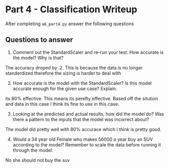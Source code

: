 # Part 4 - Classification Writeup

After completing `a6_part4.py` answer the following questions

## Questions to answer

1. Comment out the StandardScaler and re-run your test. How accurate is the model? Why is that?

The accuracy droped by .2. This is because the data is no longer standerdized therefore the sizing is harder to deal with 

2. How accurate is the model with the StandardScaler? Is this model accurate enough for the given use case? Explain.

its 80% effective. This means its perefty effective. Based off the sitution and data in this case I think its fine to use in this case.

3. Looking at the predicted and actual results, how did the model do? Was there a pattern to the inputs that the model was incorrect about?

The model did pretty well with 80% accurace which I think is pretty good.

4. Would a 34 year old Female who makes 56000 a year buy an SUV according to the model? Remember to scale the data before running it through the model.

No she should not buy the suv
